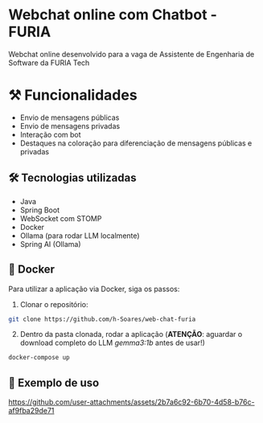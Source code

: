 # Webchat online com Chatbot - FURIA

Webchat online desenvolvido para a vaga de Assistente de Engenharia de Software da FURIA Tech

# ⚒️ Funcionalidades
* Envio de mensagens públicas
* Envio de mensagens privadas
* Interação com bot
* Destaques na coloração para diferenciação de mensagens públicas e privadas

## 🛠️ Tecnologias utilizadas
* Java
* Spring Boot
* WebSocket com STOMP
* Docker
* Ollama (para rodar LLM localmente)
* Spring AI (Ollama)

## 🐳 Docker
Para utilizar a aplicação via Docker, siga os passos:
1. Clonar o repositório:
```bash
git clone https://github.com/h-Soares/web-chat-furia
```

2. Dentro da pasta clonada, rodar a aplicação
(**ATENÇÃO**: aguardar o download completo do LLM *gemma3:1b* antes de usar!)
```bash
docker-compose up
```

## 👀 Exemplo de uso
https://github.com/user-attachments/assets/2b7a6c92-6b70-4d58-b76c-af9fba29de71


